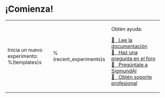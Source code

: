 # ¡Comienza!

<table><tr><td>

Inicia un nuevo experimento:<br />
%(templates)s

</td><td>

%(recent_experiments)s

</td><td>

Obtén ayuda:<br />

<a href="http://osdoc.cogsci.nl" class="button">&#x1F440;&nbsp;&nbsp; Lee la documentación</a><br />
<a href="http://forum.cogsci.nl" class="button">&#x1F4AC;&nbsp;&nbsp; Haz una pregunta en el foro</a><br />
<a href="http://sigmundai.eu" class="button">&#129302;&nbsp;&nbsp; Pregúntale a SigmundAI</a><br />
<a href="http://professional.cogsci.nl" class="button">&#x1F9D0;&nbsp;&nbsp; Obtén soporte profesional</a>

</td></tr></table>
